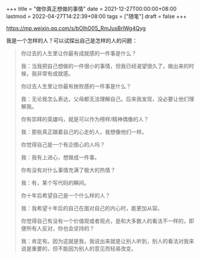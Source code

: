 +++
title = "做你真正想做的事情"
date = 2021-12-27T00:00:00+08:00
lastmod = 2022-04-27T14:22:39+08:00
tags = ["随笔"]
draft = false
+++

<https://mp.weixin.qq.com/s/bOIhO05_RmJusBrlWg4Qyg>

我是一个怎样的人？可以试探出自己是怎样的人的问题：

> 你过去的人生里让你最有成就感的一件事是什么？
>
> 我：当我把自己想做的一件很小的事情，但我已经渴望很久了，做出来的时候，我非常有成就感。
>
> 你过去人生里让你最有挫败感的一件事是什么？
>
> 我：无论我怎么表达，父母都无法理解自己。后来我发现，没必要让他们理解我。
>
> 你有崇拜的英雄吗，就是可以作为榜样/精神偶像的人？
>
> 我：那些真正跟着自己的心走的人，我想像他们一样。
>
> 你觉得自己是一个有企图心的人吗？
>
> 我：我有上进心，想做成一件事。
>
> 你有没有对什么事情充满了极大的热情？
>
> 我：有，某个写代码的瞬间。
>
> 你十年后希望自己是一个什么样的人？
>
> 我：我希望十年后的自己在面对自己的内心时，能更加从容。
>
> 你觉得自己有没有一个价值观或者观点，是和大多数人的看法不一样的，即便所有人反对，你也会坚持的？
>
> 我：肯定有。因为这就是我，我说出来就是让别人听到，别人的看法对我来说是重要的，但不能因为别人的意见而轻易改变。
